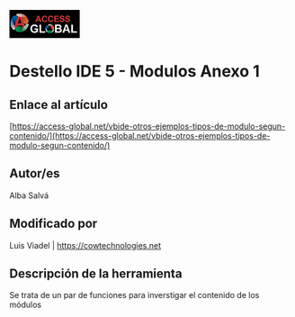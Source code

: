 ﻿![Access-global](/blob/main/Images/Logo1.png)
# Destello IDE 5 - Modulos Anexo 1
## Enlace al artículo
[https://access-global.net/vbide-otros-ejemplos-tipos-de-modulo-segun-contenido/](https://access-global.net/vbide-otros-ejemplos-tipos-de-modulo-segun-contenido/)
## Autor/es
Alba Salvá 
## Modificado por
Luis Viadel | https://cowtechnologies.net
## Descripción de la herramienta
Se trata de un par de funciones para inverstigar el contenido de los módulos


